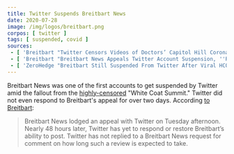 ```yaml
---
title: Twitter Suspends Breitbart News
date: 2020-07-28
image: /img/logos/breitbart.png
corpos: [ twitter ]
tags: [ suspended, covid ]
sources:
 - [ 'Breitbart "Twitter Censors Videos of Doctors’ Capitol Hill Coronavirus Press Conference, Locks Breitbart Account" by Lucas Nolan (28 Jul 2020)', 'https://www.breitbart.com/tech/2020/07/28/twitter-censors-videos-of-doctors-capitol-hill-coronavirus-press-conference-locks-breitbart-account/' ]
 - [ 'Breitbart "Breitbart News Appeals Twitter Account Suspension, ''Review'' Drags Out Beyond 48 Hours" by Allum Bokhari (30 Jul 2020)', 'https://www.breitbart.com/tech/2020/07/30/breitbart-news-appeals-twitter-account-suspension-review-drags-out-beyond-48-hours/' ]
 - [ 'ZeroHedge "Breitbart Still Suspended From Twitter After Viral HCQ Video; Doctor Gets Axe Over Involvement" by Tyler Durden (31 Jul 2020)', 'http://archive.is/uFJw9' ]
---
```


Breitbart News was one of the first accounts to get suspended by Twitter amid
the fallout from the [highly-censored](/events/white-coat-summit/) "White Coat
Summit." Twitter did not even respond to Breitbart's appeal for over two days.
According [to Breitbart](http://archive.is/3dVKn#selection-571.0-571.267):
> Breitbart News lodged an appeal with Twitter on Tuesday afternoon. Nearly 48
> hours later, Twitter has yet to respond or restore Breitbart’s ability to
> post. Twitter has not replied to a Breitbart News request for comment on how
> long such a review is expected to take.
